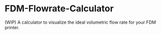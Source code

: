 # FDM-Flowrate-Calculator
(WIP) A calculator to visualize the ideal volumetric flow rate for your FDM printer. 
